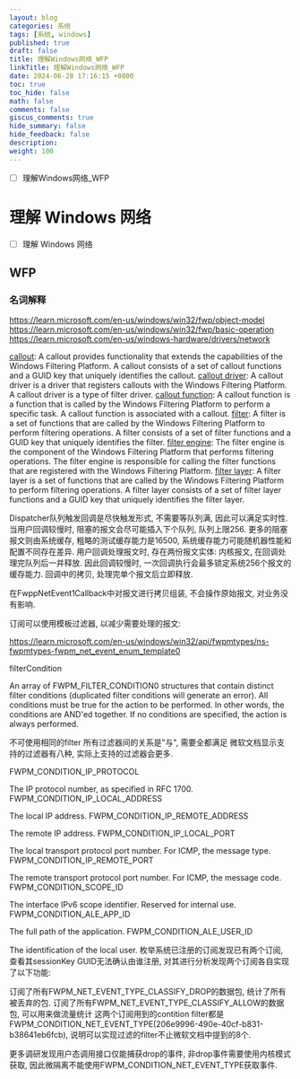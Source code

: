 ```yaml
---
layout: blog
categories: 系统
tags: [系统, windows]
published: true
draft: false
title: 理解Windows网络_WFP
linkTitle: 理解Windows网络_WFP
date: 2024-06-28 17:16:15 +0800
toc: true
toc_hide: false
math: false
comments: false
giscus_comments: true
hide_summary: false
hide_feedback: false
description: 
weight: 100
---
```


- [ ] 理解Windows网络_WFP

# 理解 Windows 网络

- [ ] 理解 Windows 网络

## WFP

### 名词解释

https://learn.microsoft.com/en-us/windows/win32/fwp/object-model
https://learn.microsoft.com/en-us/windows/win32/fwp/basic-operation
https://learn.microsoft.com/en-us/windows-hardware/drivers/network

[callout](https://learn.microsoft.com/en-us/windows-hardware/drivers/network/callout): A callout provides functionality that extends the capabilities of the Windows Filtering Platform. A callout consists of a set of callout functions and a GUID key that uniquely identifies the callout.
[callout driver](https://learn.microsoft.com/en-us/windows-hardware/drivers/network/callout-driver): A callout driver is a driver that registers callouts with the Windows Filtering Platform. A callout driver is a type of filter driver.
[callout function](https://learn.microsoft.com/en-us/windows-hardware/drivers/network/callout-function): A callout function is a function that is called by the Windows Filtering Platform to perform a specific task. A callout function is associated with a callout.
[filter](https://learn.microsoft.com/en-us/windows-hardware/drivers/network/filter): A filter is a set of functions that are called by the Windows Filtering Platform to perform filtering operations. A filter consists of a set of filter functions and a GUID key that uniquely identifies the filter.
[filter engine](https://learn.microsoft.com/en-us/windows-hardware/drivers/network/filter-engine): The filter engine is the component of the Windows Filtering Platform that performs filtering operations. The filter engine is responsible for calling the filter functions that are registered with the Windows Filtering Platform.
[filter layer](https://learn.microsoft.com/en-us/windows-hardware/drivers/network/filter-layer): A filter layer is a set of functions that are called by the Windows Filtering Platform to perform filtering operations. A filter layer consists of a set of filter layer functions and a GUID key that uniquely identifies the filter layer.

Dispatcher队列触发回调是尽快触发形式, 不需要等队列满, 因此可以满足实时性.
当用户回调较慢时, 阻塞的报文会尽可能插入下个队列, 队列上限256. 更多的阻塞报文则由系统缓存, 粗略的测试缓存能力是16500, 系统缓存能力可能随机器性能和配置不同存在差异.
用户回调处理报文时, 存在两份报文实体:
内核报文, 在回调处理完队列后一并释放. 因此回调较慢时, 一次回调执行会最多锁定系统256个报文的缓存能力.
回调中的拷贝, 处理完单个报文后立即释放.

在FwppNetEvent1Callback中对报文进行拷贝组装, 不会操作原始报文, 对业务没有影响.

订阅可以使用模板过滤器, 以减少需要处理的报文:

https://learn.microsoft.com/en-us/windows/win32/api/fwpmtypes/ns-fwpmtypes-fwpm_net_event_enum_template0

filterCondition

An array of FWPM_FILTER_CONDITION0 structures that contain distinct filter conditions (duplicated filter conditions will generate an error). All conditions must be true for the action to be performed. In other words, the conditions are AND'ed together. If no conditions are specified, the action is always performed.

不可使用相同的filter
所有过滤器间的关系是"与", 需要全都满足
微软文档显示支持的过滤器有八种, 实际上支持的过滤器会更多.

FWPM_CONDITION_IP_PROTOCOL

The IP protocol number, as specified in RFC 1700.
FWPM_CONDITION_IP_LOCAL_ADDRESS

The local IP address.
FWPM_CONDITION_IP_REMOTE_ADDRESS

The remote IP address.
FWPM_CONDITION_IP_LOCAL_PORT

The local transport protocol port number. For ICMP, the message type.
FWPM_CONDITION_IP_REMOTE_PORT

The remote transport protocol port number. For ICMP, the message code.
FWPM_CONDITION_SCOPE_ID

The interface IPv6 scope identifier. Reserved for internal use.
FWPM_CONDITION_ALE_APP_ID

The full path of the application.
FWPM_CONDITION_ALE_USER_ID

The identification of the local user.
枚举系统已注册的订阅发现已有两个订阅, 查看其sessionKey GUID无法确认由谁注册, 对其进行分析发现两个订阅各自实现了以下功能:

订阅了所有FWPM_NET_EVENT_TYPE_CLASSIFY_DROP的数据包, 统计了所有被丢弃的包.
订阅了所有FWPM_NET_EVENT_TYPE_CLASSIFY_ALLOW的数据包, 可以用来做流量统计
这两个订阅用到的contition filter都是FWPM_CONDITION_NET_EVENT_TYPE(206e9996-490e-40cf-b831-b38641eb6fcb), 说明可以实现过滤的filter不止微软文档中提到的8个.

更多调研发现用户态调用接口仅能捕获drop的事件, 非drop事件需要使用内核模式获取, 因此微隔离不能使用FWPM_CONDITION_NET_EVENT_TYPE获取事件.